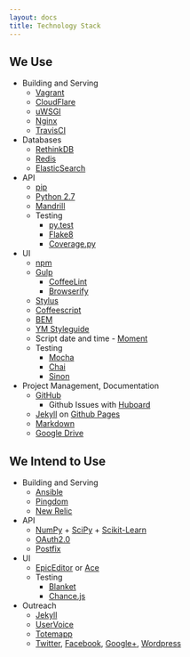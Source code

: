 ```yaml
---
layout: docs
title: Technology Stack
---
```


We Use
------

- Building and Serving
    - [Vagrant](https://www.vagrantup.com/)
    - [CloudFlare](https://www.cloudflare.com/)
    - [uWSGI](http://uwsgi-docs.readthedocs.org/en/latest/)
    - [Nginx](http://wiki.nginx.org/Main)
    - [TravisCI](https://travis-ci.org/)
- Databases
    - [RethinkDB](http://rethinkdb.com/)
    - [Redis](http://redis.io/)
    - [ElasticSearch](https://github.com/elasticsearch/elasticsearch)
- API
    - [pip](https://pypi.python.org/pypi/pip)
    - [Python 2.7](http:/.python.org/2.7/)
    - [Mandrill](http://mandrill.com/)
    - Testing
        - [py.test](http://pytest.org/latest/)
        - [Flake8](https://pypi.python.org/pypi/flake8)
        - [Coverage.py](http://nedbatchelder.com/code/coverage/)
- UI
    - [npm](https://npmjs.org/)
    - [Gulp](http://gulpjs.com/)
        - [CoffeeLint](http://www.coffeelint.org/)
        - [Browserify](http://browserify.org/)
    - [Stylus](http://learnboost.github.io/stylus/)
    - [Coffeescript](http://coffeescript.org/)
    - [BEM](http://bem.info/method/)
    - [YM Styleguide](https://github.com/heiskr/ym-styleguide)
    - Script date and time - [Moment](http://momentjs.com/)
    - Testing
        - [Mocha](https://visionmedia.github.io/mocha/)
        - [Chai](http://chaijs.com/)
        - [Sinon](http://sinonjs.org/)
- Project Management, Documentation
    - [GitHub](https://github.com/)
        - Github Issues with [Huboard](https://huboard.com/heiskr/sagefy)
    - [Jekyll](http://jekyllrb.com/) on [Github Pages](https://pages.github.com/)
    - [Markdown](https://daringfireball.net/projects/markdown/)
    - [Google Drive](https://drive.google.com)

We Intend to Use
----------------

- Building and Serving
    - [Ansible](http://www.ansible.com/)
    - [Pingdom](https://www.pingdom.com/)
    - [New Relic](http://newrelic.com/)
- API
    - [NumPy](http://www.numpy.org/) + [SciPy](http://www.scipy.org/) + [Scikit-Learn](http://scikit-learn.org/stable/)
    - [OAuth2.0](http://oauth.net/2/)
    - [Postfix](http://www.postfix.org/)
- UI
    - [EpicEditor](https://github.com/OscarGodson/EpicEditor) or [Ace](http://ace.c9.io/)
    - Testing
        - [Blanket](http://blanketjs.org/)
        - [Chance.js](http://chancejs.com/)
- Outreach
    - [Jekyll](http://jekyllrb.com/)
    - [UserVoice](https://uservoice.com)
    - [Totemapp](https://totemapp.com)
    - [Twitter](https://twitter.com/sagefyorg), [Facebook](https://www.facebook.com/sagefy), [Google+](https://plus.google.com/102422704401628739470/posts),  [Wordpress](http://sagefy.wordpress.com/)
